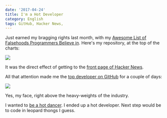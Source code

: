 ```yaml
---
date: '2017-04-24'
title: I'm a Hot Developer
category: English
tags: GitHub, Hacker News,
---
```


Just earned my bragging rights last month, with my [Awesome List of Falsehoods
Programmers Believe in](https://github.com/kdeldycke/awesome-falsehood). Here's
my repository, at the top of the charts:

![]({attach}github-top-hot-repositories.png)

It was the direct effect of getting to the [front page of Hacker
News](https://news.ycombinator.com/item?id=13637102).

All that attention made me the [top developer on
GitHub](https://twitter.com/kdeldycke/status/831451728625168384) for a couple
of days:

![]({attach}github-top-trending-developer.png)

Yes, my face, right above the heavy-weights of the industry.

I wanted to [be a hot
dancer](https://genius.com/Incubus-you-will-be-a-hot-dancer-lyrics). I ended up
a hot developer. Next step would be to code in leopard thongs I guess.
